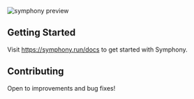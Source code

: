 ![symphony preview](https://github.com/symphony-hq/symphony/assets/17938322/efda7e04-be74-4205-8784-d7900e7ee0a6)

## Getting Started
Visit https://symphony.run/docs to get started with Symphony.

## Contributing
Open to improvements and bug fixes!

